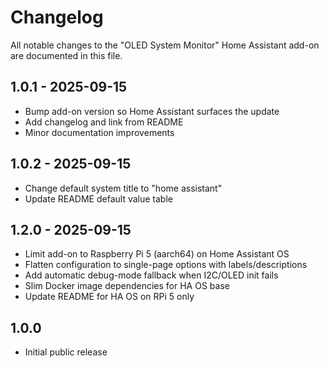 # Changelog

All notable changes to the "OLED System Monitor" Home Assistant add-on are documented in this file.

## 1.0.1 - 2025-09-15
- Bump add-on version so Home Assistant surfaces the update
- Add changelog and link from README
- Minor documentation improvements

## 1.0.2 - 2025-09-15
- Change default system title to "home assistant"
- Update README default value table

## 1.2.0 - 2025-09-15
- Limit add-on to Raspberry Pi 5 (aarch64) on Home Assistant OS
- Flatten configuration to single-page options with labels/descriptions
- Add automatic debug-mode fallback when I2C/OLED init fails
- Slim Docker image dependencies for HA OS base
- Update README for HA OS on RPi 5 only

## 1.0.0
- Initial public release